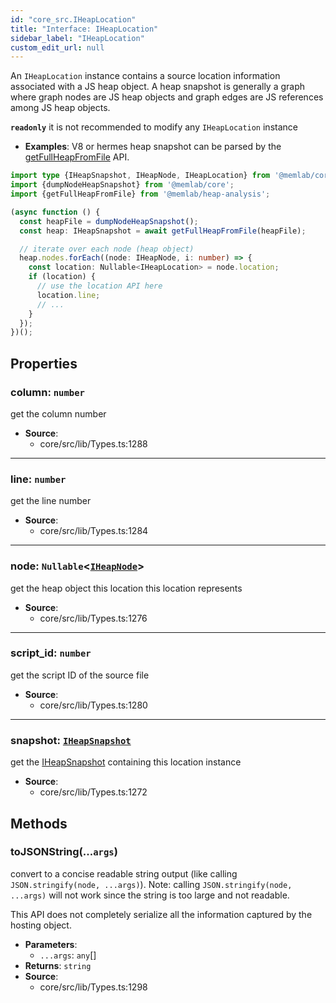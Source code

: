 ```yaml
---
id: "core_src.IHeapLocation"
title: "Interface: IHeapLocation"
sidebar_label: "IHeapLocation"
custom_edit_url: null
---
```


An `IHeapLocation` instance contains a source location information
associated with a JS heap object.
A heap snapshot is generally a graph where graph nodes are JS heap objects
and graph edges are JS references among JS heap objects.

**`readonly`** it is not recommended to modify any `IHeapLocation` instance

* **Examples**: V8 or hermes heap snapshot can be parsed by the
[getFullHeapFromFile](../modules/heap_analysis_src.md#getfullheapfromfile) API.

```typescript
import type {IHeapSnapshot, IHeapNode, IHeapLocation} from '@memlab/core';
import {dumpNodeHeapSnapshot} from '@memlab/core';
import {getFullHeapFromFile} from '@memlab/heap-analysis';

(async function () {
  const heapFile = dumpNodeHeapSnapshot();
  const heap: IHeapSnapshot = await getFullHeapFromFile(heapFile);

  // iterate over each node (heap object)
  heap.nodes.forEach((node: IHeapNode, i: number) => {
    const location: Nullable<IHeapLocation> = node.location;
    if (location) {
      // use the location API here
      location.line;
      // ...
    }
  });
})();
```

## Properties

### <a id="column" name="column"></a> **column**: `number`

get the column number

 * **Source**:
    * core/src/lib/Types.ts:1288

___

### <a id="line" name="line"></a> **line**: `number`

get the line number

 * **Source**:
    * core/src/lib/Types.ts:1284

___

### <a id="node" name="node"></a> **node**: `Nullable`<[`IHeapNode`](core_src.IHeapNode.md)\>

get the heap object this location this location represents

 * **Source**:
    * core/src/lib/Types.ts:1276

___

### <a id="script\_id" name="script\_id"></a> **script\_id**: `number`

get the script ID of the source file

 * **Source**:
    * core/src/lib/Types.ts:1280

___

### <a id="snapshot" name="snapshot"></a> **snapshot**: [`IHeapSnapshot`](core_src.IHeapSnapshot.md)

get the [IHeapSnapshot](core_src.IHeapSnapshot.md) containing this location instance

 * **Source**:
    * core/src/lib/Types.ts:1272

## Methods

### <a id="tojsonstring"></a>**toJSONString**(...`args`)

convert to a concise readable string output
(like calling `JSON.stringify(node, ...args)`).
Note: calling `JSON.stringify(node, ...args)` will not work
since the string is too large and not readable.

This API does not completely serialize all the information
captured by the hosting object.

 * **Parameters**:
    * `...args`: `any`[]
 * **Returns**: `string`
 * **Source**:
    * core/src/lib/Types.ts:1298
